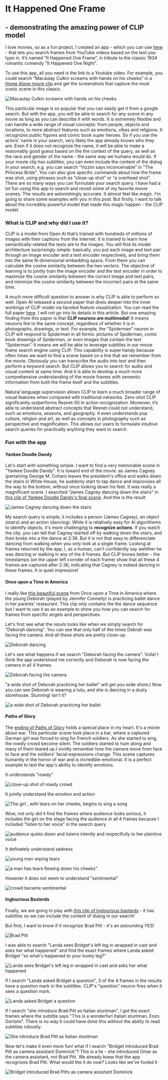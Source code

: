 # It Happened One Frame 
## - demonstrating the amazing power of CLIP model 

I love movies, so as a fun project, I created an app - which you can use [here](https://huggingface.co/spaces/YiYiXu/it-happened-one-frame-2) - that lets you search frames from YouTube videos based on the text you type in. It’s named “It Happened One Frame”, in tribute to the classic 1934 romantic comendy "It Happened One Night".

To use this app, all you need is the link to a Youtube video. For example,  you could search “Macaulay Culkin screams with hands on his cheeks” in a [Home Alone movie clip](https://youtu.be/7EOpoRn9_NA) and get the screenshots that capture the most iconic scene in this classic. 

![Macaulay Culkin screams with hands on his cheeks](/images/Macaulay.png)

This particular image is so popular that you can easily get it from a google search. But with the app, you will be able to search for any scene in any movie as long as you can describe it with words. It is extremely flexible and can handle a wide range of visual concepts: from people, objects and locations, to more abstract features such as emotions, vibes and religions. It recognizes public figures and comic book super heroes. So if you use the actors' name in your search, very likely the app already knows who they are. Even if it does not recognize the name, it will be able to make a reasonably good guess based on the the context of the query, as well as the race and gender of the name - the same way we humans would do. If your movie clip has subtitles, you can even include the content of the dialog in your search, e.g. you can search “Vizzini says inconceivable” in "The Princess Bride".  You can also give specific commands about how the frame was shot, using phrases such as “close-up shot” or  “a overhead shot”. There are so many ways you can formulate your search query. I have had a lot fun using this app to search and revisit some of my favorite movie scenes. The results are astonishingly accurate. It almost feel like magic. I’m going to share some examples with you in this post. But firstly, I want to talk about the incredibly powerful model that made this magic happen - the CLIP model.

### What is CLIP and why did I use it? 

CLIP is a model from Open AI that’s trained with hundreds of millions of images with their captions from the internet. It is trained to learn how semantically-related the texts are to the images. You will find its model architecture surprisingly simple: basically, you put each image and text pair through an image encoder and a text encoder respectively, and bring them into the same N-dimensional embedding space. From there you can calculate the cosine similarity between the two vectors. The objective of learning is to jointly train the image encoder and the text encoder in order to maximize the cosine similarity between the correct image and text pairs, and minimize the cosine similarity between the incorrect pairs at the same time.

A much more difficult question to answer is why CLIP is able to perform so well. Open AI released a second paper that dives deeper into the inner workings of CLIP model via faceted feature visualization. You can read the full paper [here](https://distill.pub/2021/multimodal-neurons/). I will not go into its details in this article. But one amazing finding from this paper is that __CLIP neurons are multimodal__! It means neurons fire to the same concept, regardless of whether it is in photographs, drawings, or text. For example, the “Spiderman” neuron in CLIP will respond to Spiderman in all forms: pictures of Spiderman, comic book drawings of Spiderman, or even images that contain the text “Spiderman”. It means we will be able to leverage subtitles in our movie frame search engine using CLIP. This capability is super handy because often times we want to find a scene based on a line that we remember from the movie. Obviously you can transcribe the audio into text and then perform a keyword search. But CLIP allows you to search for audio and visual content at same time. And it is able to develop a much more comprehensive understanding of the movie frames with sementic information from both the frame itself and the subtitles. 

Natural language supervision allows CLIP to learn a much broader range of visual features when compared with traditional networks. Zero-shot CLIP significantly outperforms Resnet-50 in action recognization. Moreover, it’s able to understand abstract concepts that Resnet could not understand, such as emotions, seasons, and geography. It even understands pop culture, religion and art, as well as concepts in photography such as perspective and magnification. This allows our users to formulate intuitive search queries for practically anything they want to search. 


### Fun with the app
#### Yankee Doodle Dandy 
Let's start with something simple. I want to find a very memorable scene in "Yankee Doodle Dandy". It is toward end of the movie: as James Cagney (pertaining George M. Cohan) leaves the president's office and walks down the stairs in White House, he suddenly start to tap dance and improvises all the way to the bottom, without once looking down his feet. It was really a magnificant scene. I searched "James Cagney dancing down the stairs" in [this clip of Yankee Doodle Dandy's final scene](https://youtu.be/v1rkzUIL8oc). And this is the result 

![James Cagney dancing down the stairs](/images/Cagney.png)

My search query is simple, it includes a person (James Cagney), an object (stairs) and an action (dancing). While it is relatively easy for AI algorithems to identify objects, it's more challenging to __recognize actions__. If you watch the clip, you can tell that Cagney started off by walking down the stairs, and then broke into a the dance at 2:36. But it is not that easy to differenciate dancing from walking when you only look at a single frame. Looking at frames returned by the app, I, as a human, can't confidently say wehther he was dancing or walking in any of the 4 frames. But CLIP knows better - the timestamps (on the upper left cornder of each frame) show that all these 4 frames are captured after 2:36, indicating that Cagney is indeed dancing in these frames. It is quiet impressive! 


#### Once upon a Time in America
I really like [this beautiful scene](https://youtu.be/0diCvgWv_ng) from Once upon a Time in America where the young Deborah (played by Jennifer Connelly) is practicing ballet dance in her parents' restaurant. This clip only contains the the dance sequence but I want to use it as an example to show you how you can search for frames from specific angels and perspectives. 

Let's first see what the resuls looks like when we simply search for "Deborah dancing". You can see that only half of the times Debrah was facing the camera. And all these shots are pretty close-up. 

![Deborah dancing](/images/Deborah1.png")

Let's see what happens if we search "Deborah facing the camera". Voila! I think the app understood me correctly and Deborah is now facing the camera in all 4 frames

![Deborah facing the camera](/images/Deborah2.png)


"a wide shot of Deborah practicing her ballet" will get you wide shots:) Now you can see Deborah is wearing a tutu, and she is dancing in a dusty storehouse. Stunning! isn't it? 

![a wide shot of Deborah practicing her ballet](/images/Deboah3.png)


#### Paths of Glory

The [ending of Paths of Glory](https://youtu.be/s3ifRA0Kj-8) holds a special place in my heart. It's a movie about war. This particular scene took place in a bar, where a captured German girl was forced to sing for French soldiers. As she started to sing, the rowdy crowd become silent. The soldiers started to hum along and many of them teared up.I vividly remember how the camera move from face to face and the soldiers' facial expressions change. This scene captures humanity in the horror of war and is incredible emotional. It is a perfect example to test the app's ability to identify emotions. 

It understands "rowdy"

![close-up shot of rowdy crowd](/images/rowdy.png)
 
It jointly understand the emotion and action 

![The girl , with tears on her cheeks, begins to sing a song](/images/girl.png)

Wow, not only did it find the frames where audience looks serious, it includes the girl on the stage facing the audience in all 4 frames because I included "listen to her voice" in the search query 

![audience quiets down and listens intently and respectfully to her plaintive voice](/images/voice.png)

It definately understand sadness 

![young man wiping tears](/images/cry1.png)

![a man has tears flowing down his cheeks"](/images/cry2.png)

However it does not seem to understand "sentimental" 

![crowd became sentimental](/images/sentimental.png)

#### Inglourious Basterds

Finally, we are going to play with [this clip of Inglourious basterds](https://youtu.be/rq7qm3T3cPE) - it has subtitles so we can include the content of dialog in our search! 

But first, I want to know if it recognize Brad Pitt - it's an astounding YES! 

![Brad Pitt](/images/BradPitt.png)

I was able to search "Landa sees Bridget's left leg in wrapped in cast and asks her what happened" and find the exact frames where Landa asked Bridget "so what's happened to your lovely leg?" 

![Landa sees Bridget's left leg in wrapped in cast and asks her what happened](/images/leg.png)

If I search "Landa asked Bridget a question", 3 of the 4 frames in the results have a question mark in the subtitles. CLIP's "question" neuron fires when it sees a question mark. 

![Landa asked Bridget a question](/images/question.png)

If I search "she introduce Brad Pitt as Italian stuntman", I got the exact frames where the subtitle says "This is a wonderfurl Italian stuntman, Enzo Gorlomi". There is no way it could have done this without the ability to read subtitles robustly.  

![She introduce Brad Pitt as Italian stuntman](/images/stuntman.png) 

Now let's make it even more fun! what if I search "Bridget introduced Brad Pitt as camera assistant Dominick"? This is a lie - she introduced Omar as the camera assistant, not Brad Pitt. We already knew that the app recognizes Brad Pitt. What would the it do now?  Looks like we've fooled it 

![Bridget introduced Brad Pitts as camera assistant Dominick](/images/Dominick.png)
























